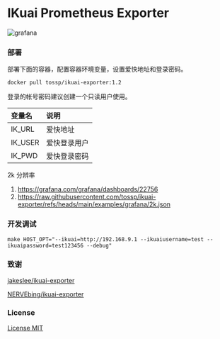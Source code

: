 # IKuai Prometheus Exporter


![grafana](https://raw.githubusercontent.com/tossp/ikuai-exporter/refs/heads/main/docs/images/grafana.png "grafana")

### 部署

部署下面的容器，配置容器环境变量，设置爱快地址和登录密码。

```shell
docker pull tossp/ikuai-exporter:1.2
```

登录的帐号密码建议创建一个只读用户使用。

| 变量名     | 说明     |
|:------- |:------ |
| IK_URL  | 爱快地址   |
| IK_USER | 爱快登录用户 |
| IK_PWD  | 爱快登录密码 |

2k 分辨率
1. https://grafana.com/grafana/dashboards/22756
1. https://raw.githubusercontent.com/tossp/ikuai-exporter/refs/heads/main/examples/grafana/2k.json

### 开发调试
```shell
make HOST_OPT="--ikuai=http://192.168.9.1 --ikuaiusername=test --ikuaipassword=test123456 --debug"
```


### 致谢

[jakeslee/ikuai-exporter](https://github.com/jakeslee/ikuai-exporter)

[NERVEbing/ikuai-exporter](https://github.com/NERVEbing/ikuai-exporter)

### License

[License MIT](LICENSE)
